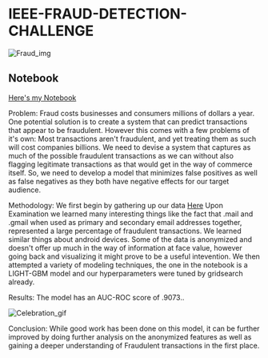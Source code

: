 # IEEE-FRAUD-DETECTION-CHALLENGE
![Fraud_img](https://www.finance-monthly.com/Finance-Monthly/wp-content/uploads/2018/07/Fraud-Epidemic-Costs-£3.2-Trillion-Globally-750x430.jpg)

## Notebook

[Here's my Notebook](https://nbviewer.jupyter.org/github/Shin-pete/IEEE-FRAUD-DETECTION-CHALLENGE/blob/master/Final_Notebook.ipynb)

Problem: Fraud costs businesses and consumers millions of dollars a year. One potential solution is to create a system that can predict transactions that appear to be fraudulent. However this comes with a few problems of it's own: Most transactions aren't fraudulent, and yet treating them as such will cost companies billions. We need to devise a system that captures as much of the possible fraudulent transactions as we can without also flagging legitimate transactions as that would get in the way of commerce itself. So, we need to develop a model that minimizes false positives as well as false negatives as they both have negative effects for our target audience. 

Methodology: 
We first begin by gathering up our data [Here](https://www.kaggle.com/c/ieee-fraud-detection/data)
Upon Examination we learned many interesting things like the fact that .mail and .gmail when used as primary and secondary email addresses together, represented a large percentage of fraudulent transactions. We learned similar things about android devices. Some of the data is anonymized and doesn't offer up much in the way of information at face value, however going back and visualizing it might prove to be a useful intevention. 
We then attempted a variety of modeling techniques, the one in the notebook is a LIGHT-GBM model and our hyperparameters were tuned by gridsearch already. 

Results: The model has an AUC-ROC score of .9073..

![Celebration_gif]("https://acegif.com/wp-content/uploads/funny-celebrate-40.gif")

Conclusion: While good work has been done on this model, it can be further improved by doing further analysis on the anonymized features as well as gaining a deeper understanding of Fraudulent transactions in the first place. 
